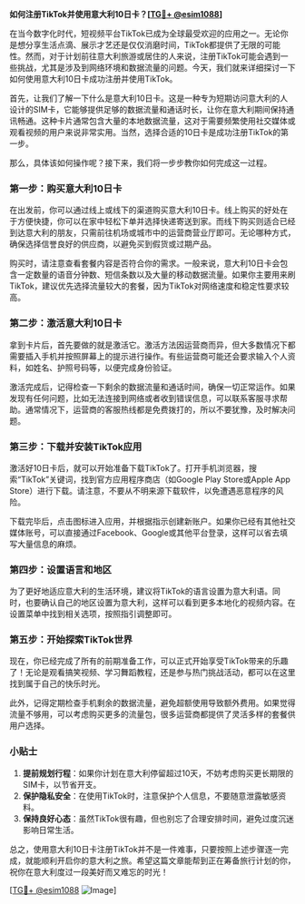 **如何注册TikTok并使用意大利10日卡？[[TG💪+ @esim1088](https://t.me/s/esim1088)]**

在当今数字化时代，短视频平台TikTok已成为全球最受欢迎的应用之一。无论你是想分享生活点滴、展示才艺还是仅仅消磨时间，TikTok都提供了无限的可能性。然而，对于计划前往意大利旅游或居住的人来说，注册TikTok可能会遇到一些挑战，尤其是涉及到网络环境和数据流量的问题。今天，我们就来详细探讨一下如何使用意大利10日卡成功注册并使用TikTok。

首先，让我们了解一下什么是意大利10日卡。这是一种专为短期访问意大利的人设计的SIM卡，它能够提供足够的数据流量和通话时长，让你在意大利期间保持通讯畅通。这种卡片通常包含大量的本地数据流量，这对于需要频繁使用社交媒体或观看视频的用户来说非常实用。当然，选择合适的10日卡是成功注册TikTok的第一步。

那么，具体该如何操作呢？接下来，我们将一步步教你如何完成这一过程。

### 第一步：购买意大利10日卡

在出发前，你可以通过线上或线下的渠道购买意大利10日卡。线上购买的好处在于方便快捷，你可以在家中轻松下单并选择快递寄送到家。而线下购买则适合已经到达意大利的朋友，只需前往机场或城市中的运营商营业厅即可。无论哪种方式，确保选择信誉良好的供应商，以避免买到假货或过期产品。

购买时，请注意查看套餐内容是否符合你的需求。一般来说，意大利10日卡会包含一定数量的语音分钟数、短信条数以及大量的移动数据流量。如果你主要用来刷TikTok，建议优先选择流量较大的套餐，因为TikTok对网络速度和稳定性要求较高。

### 第二步：激活意大利10日卡

拿到卡片后，首先要做的就是激活它。激活方法因运营商而异，但大多数情况下都需要插入手机并按照屏幕上的提示进行操作。有些运营商可能还会要求输入个人资料，如姓名、护照号码等，以便完成身份验证。

激活完成后，记得检查一下剩余的数据流量和通话时间，确保一切正常运作。如果发现有任何问题，比如无法连接到网络或者收到错误信息，可以联系客服寻求帮助。通常情况下，运营商的客服热线都是免费拨打的，所以不要犹豫，及时解决问题。

### 第三步：下载并安装TikTok应用

激活好10日卡后，就可以开始准备下载TikTok了。打开手机浏览器，搜索“TikTok”关键词，找到官方应用程序商店（如Google Play Store或Apple App Store）进行下载。请注意，不要从不明来源下载软件，以免遭遇恶意程序的风险。

下载完毕后，点击图标进入应用，并根据指示创建新账户。如果你已经有其他社交媒体账号，可以直接通过Facebook、Google或其他平台登录，这样可以省去填写大量信息的麻烦。

### 第四步：设置语言和地区

为了更好地适应意大利的生活环境，建议将TikTok的语言设置为意大利语。同时，也要确认自己的地区设置为意大利，这样可以看到更多本地化的视频内容。在设置菜单中找到相关选项，按照指引调整即可。

### 第五步：开始探索TikTok世界

现在，你已经完成了所有的前期准备工作，可以正式开始享受TikTok带来的乐趣了！无论是观看搞笑视频、学习舞蹈教程，还是参与热门挑战活动，都可以在这里找到属于自己的快乐时光。

此外，记得定期检查手机剩余的数据流量，避免超额使用导致额外费用。如果觉得流量不够用，可以考虑购买更多的流量包，很多运营商都提供了灵活多样的套餐供用户选择。

### 小贴士

1. **提前规划行程**：如果你计划在意大利停留超过10天，不妨考虑购买更长期限的SIM卡，以节省开支。
2. **保护隐私安全**：在使用TikTok时，注意保护个人信息，不要随意泄露敏感资料。
3. **保持良好心态**：虽然TikTok很有趣，但也别忘了合理安排时间，避免过度沉迷影响日常生活。

总之，使用意大利10日卡注册TikTok并不是一件难事，只要按照上述步骤逐一完成，就能顺利开启你的意大利之旅。希望这篇文章能帮到正在筹备旅行计划的你，祝你在意大利度过一段美好而又难忘的时光！

[[TG💪+ @esim1088](https://t.me/s/esim1088) ![Image](https://i.postimg.cc/4NQfJmqS/Snipaste-2025-05-13-00-14-12.png)]